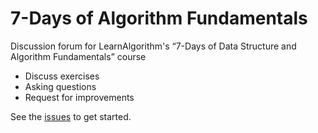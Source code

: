 # 7-Days of Algorithm Fundamentals

Discussion forum for LearnAlgorithm's “7-Days of Data Structure and Algorithm Fundamentals” course 

- Discuss exercises
- Asking questions
- Request for improvements

See the [issues](https://github.com/learnalgorithmdotcom/7days-algorithm-fundamentals/issues) to get started.
